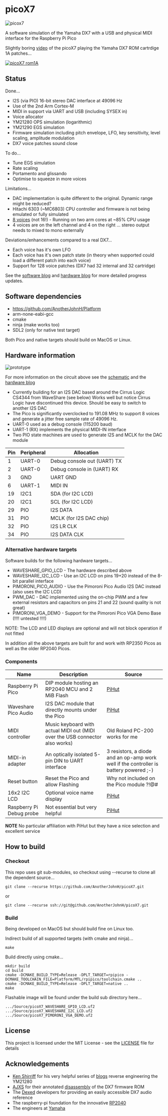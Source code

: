 # picoX7

![picox7](docs/picoX7.png)

A software simulation of the Yamaha DX7 with a USB and physical MIDI interface for the Raspberry Pi Pico

Slightly boring [video](https://www.youtube.com/watch?v=7_5bl6q7xVs) of the picoX7 playing the Yamaha DX7 ROM cartrdige 1A patches...

[![picoX7 rom1A](http://img.youtube.com/vi/7_5bl6q7xVs/0.jpg)](http://www.youtube.com/watch?v=7_5bl6q7xVs "picoX7 rom1A")

## Status

Done...
   + I2S (via PIO) 16-bit stereo DAC interface at 49096 Hz
   + Use of the 2nd Arm Cortex-M
   + MIDI in support via UART and USB (including SYSEX in)
   + Voice allocator
   + YM21280 OPS simulation (logarithmic)
   + YM21290 EGS simulation
   + Firmware simulation including pitch envelope, LFO, key sensitivity, level scaling, amplitude modulation
   + DX7 voice patches sound close

To do...
   - Tune EGS simulation
   - Rate scaling
   - Portamento and glissando
   - Optimise to squeeze in more voices

Limitations...
   - DAC implementation is quite different to the original. Dynamic range might be reduced?
   - Hitachi 6303 (~MC6803) CPU controller and firmware is not being emulated or fully simulated
   - [8 voices](https://github.com/AnotherJohnH/picoX7/wiki/Software-Blog#16th-july-2023) (not 16!) - Running on two arm cores at ~85% CPU usage
   - 4 voices are on the left channel and 4 on the right ... stereo output needs to mixed to mono externally

Deviations/enhancements compared to a real DX7...
   + Each voice has it's own LFO
   + Each voice has it's own patch state (in theory when supported could load a different patch into each voice)
   + Support for 128 voice patches (DX7 had 32 internal and 32 cartridge)

See the [software blog](https://github.com/AnotherJohnH/picoX7/wiki/Software-Blog) and [hardware blog](https://github.com/AnotherJohnH/picoX7/wiki/Hardware-Blog)  for more detailed progress updates.

## Software dependencies

+ https://github.com/AnotherJohnH/Platform
+ arm-none-eabi-gcc
+ cmake
+ ninja (make works too)
+ SDL2 (only for native test target)

Both Pico and native targets should build on MacOS or Linux.

## Hardware information

![prototype](docs/breadboard_v0.04.jpg)

For more information on the circuit above see  the [schematic](https://github.com/AnotherJohnH/picoX7/blob/main/docs/schematic_v0.05.pdf) and the [hardware blog](https://github.com/AnotherJohnH/picoX7/wiki/Hardware-Blog)

+ Currently building for an I2S DAC based around the Cirrus Logic CS4344 from WaveShare
(see below)
Works well but notice Cirrus Logic have discontinued this device. Should be easy to switch
to another I2S DAC
+ The Pico is significantly overclocked to 191.08 MHz to support 8 voices and generate a jitter free sample rate of 49096 Hz.
+ UART-0 used as a debug console  (115200 baud)
+ UART-1 (RX) implements the physical MIDI-IN interface
+ Two PIO state machines are used to generate I2S and MCLK for the DAC module

|Pin|Peripheral|Allocation|
|---|---|---|
|1|UART-0|Debug console out (UART) TX|
|2|UART-0|Debug console in (UART) RX|
|3|GND|UART GND|
|6|UART-1|MIDI IN|
|19|I2C1|SDA (for I2C LCD)|
|20|I2C1|SCL (for I2C LCD)|
|29|PIO|I2S DATA|
|31|PIO|MCLK (for I2S DAC chip)|
|32|PIO|I2S LR CLK|
|34|PIO|I2S DATA CLK|

### Alternative hardware targets

Software builds for the following hardware targets...
+ WAVESHARE_GPIO_LCD - The hardware described above
+ WAVESHARE_I2C_LCD  - Use an I2C LCD on pins 19+20 instead of the 8-bit parallel interface
+ PIMORONI_PICO_AUDIO - Use the Pimoroni Pico Audio I2S DAC instead (also uses the I2C LCD)
+ PWM_DAC - DAC implemented using the on-chip PWM and a few external resistors and capacitors on pins 21 and 22 (sound quality is not great) 
+ PIMORONI_VGA_DEMO - Support for the Pimoroni Pico VGA Demo Base (!!!! untested !!!!)

NOTE: The LCD and LED displays are optional and will not block operation if not fitted

In addition all the above targets are built for and work with RP2350 Picos as well as the older RP2040 Picos. 

### Components

|Name|Description|Source|
|---|---|---|
|Raspberry Pi Pico|DIP module hosting an RP2040 MCU and 2 MiB Flash|[PiHut](https://thepihut.com/products/raspberry-pi-pico?variant=41925332566211)|
|Waveshare Pico Audio|I2S DAC module that directly mounts under the Pico|[PiHut](https://thepihut.com/products/pico-audio-audio-module-for-raspberry-pi-pico-inc-speakers)|
|MIDI controller|Music keyboard with actual MIDI out (MIDI over the USB connector also works)|Old Roland PC-200 works for me|
|MIDI-in adapter|An optically isolated 5-pin DIN to UART interface|3 resistors, a diode and an op-amp work well if the controller is battery powered ;-)|
|Reset button|Reset the Pico and allow Flashing|Why not included on the Pico module ?!@#|
|16x2 I2C LCD|Optional voice name display|[PiHut](https://thepihut.com/products/lcd1602-i2c-module)|
|Raspberry Pi Debug probe|Not essential but very helpful|[PiHut](https://thepihut.com/products/raspberry-pi-debug-probe)|

**NOTE** No particular affiliation with PiHut but they have a nice selection and excellent service

## How to build

### Checkout

This repo uses git sub-modules, so checkout using --recurse to clone all the
dependent source...

    git clone --recurse https://github.com/AnotherJohnH/picoX7.git

or

    git clone --recurse ssh://git@github.com/AnotherJohnH/picoX7.git

### Build

Being developed on MacOS but should build fine on Linux too.

Indirect build of all supported targets (with cmake and ninja)...

    make

Build directly using cmake...

    mkdir build
    cd build
    cmake -DCMAKE_BUILD_TYPE=Release -DPLT_TARGET=rpipico -DCMAKE_TOOLCHAIN_FILE=Platform/MTL/rpipico/toolchain.cmake ..
    cmake -DCMAKE_BUILD_TYPE=Release -DPLT_TARGET=native ..
    make

Flashable image will be found under the build sub directory here...

    .../Source/picoX7_WAVESHARE_GPIO_LCD.uf2
    .../Source/picoX7_WAVESHARE_I2C_LCD.uf2
    .../Source/picoX7_PIMORONI_VGA_DEMO.uf2

## License

This project is licensed under the MIT License - see the [LICENSE](LICENSE) file for details

## Acknowledgements

 + [Ken Shirriff](https://github.com/shirriff) for his very helpful series of [blogs](https://www.righto.com/2021/11/reverse-engineering-yamaha-dx7.html) reverse engineering the YM21280
 + [AJXS](https://github.com/ajxs) for their annotated [disassembly](https://ajxs.me/blog/Yamaha_DX7_Firmware_ROM_Disassembly.html) of the DX7 firmware ROM
 + The [Dexed](https://asb2m10.github.io/dexed) developers for providing an easily accessible DX7 audio reference
 + The raspberry-pi foundation for the innovative [RP2040](https://www.raspberrypi.com/documentation/microcontrollers/rp2040.html)
 + The engineers at [Yamaha](https://www.yamaha.com/en/about/design/synapses/id_009)
